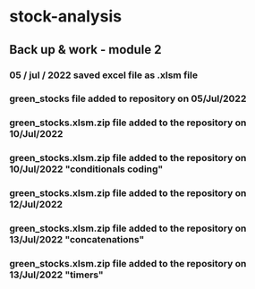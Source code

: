 # stock-analysis
## Back up &amp; work - module 2
### 05 / jul / 2022 saved excel file as .xlsm file 
### green_stocks file added to repository on 05/Jul/2022
### green_stocks.xlsm.zip file added to the repository on 10/Jul/2022
### green_stocks.xlsm.zip file added to the repository on 10/Jul/2022 "conditionals coding"
### green_stocks.xlsm.zip file added to the repository on 12/Jul/2022
### green_stocks.xlsm.zip file added to the repository on 13/Jul/2022 "concatenations"
### green_stocks.xlsm.zip file added to the repository on 13/Jul/2022 "timers"
